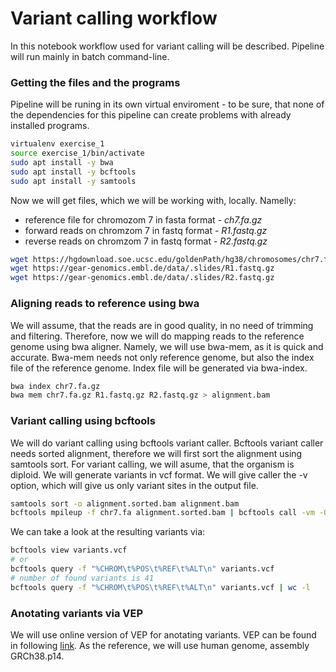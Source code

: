# Variant calling workflow

In this notebook workflow used for variant calling will be described. Pipeline will run mainly in batch 
command-line.

### Getting the files and the programs
Pipeline will be runing in its own virtual enviroment - to be sure, that none of the dependencies 
for this pipeline can create problems with already installed programs.
```bash
virtualenv exercise_1
source exercise_1/bin/activate
sudo apt install -y bwa
sudo apt install -y bcftools
sudo apt install -y samtools
```
Now we will get files, which we will be working with, locally. Namelly:
- reference file for chromozom 7 in fasta format - *ch7.fa.gz*
- forward reads on chromzom 7 in fastq format - *R1.fastq.gz*
- reverse reads on chromzom 7 in fastq format - *R2.fastq.gz*

```bash
wget https://hgdownload.soe.ucsc.edu/goldenPath/hg38/chromosomes/chr7.fa.gz
wget https://gear-genomics.embl.de/data/.slides/R1.fastq.gz
wget https://gear-genomics.embl.de/data/.slides/R2.fastq.gz
```

### Aligning reads to reference using bwa
We will assume, that the reads are in good quality, in no need of trimming and filtering.
Therefore, now we will do mapping reads to the reference genome using bwa aligner.
Namely, we will use bwa-mem, as it is quick and accurate.
Bwa-mem needs not only reference genome, but also the index file of the reference genome.
Index file will be generated via bwa-index.

```bash
bwa index chr7.fa.gz
bwa mem chr7.fa.gz R1.fastq.gz R2.fastq.gz > alignment.bam
```
### Variant calling using bcftools
We will do variant calling using bcftools variant caller.
Bcftools variant caller needs sorted alignment, therefore we will first sort the alignment using samtools sort.
For variant calling, we will asume, that the organism is diploid. We will generate variants in vcf format.
We will give caller the -v option, which will give us only variant sites in the output file.

```bash
samtools sort -o alignment.sorted.bam alignment.bam 
bcftools mpileup -f chr7.fa alignment.sorted.bam | bcftools call -vm -Ov -o variants.vcf

```
We can take a look at the resulting variants via:
```bash
bcftools view variants.vcf
# or
bcftools query -f "%CHROM\t%POS\t%REF\t%ALT\n" variants.vcf
# number of found variants is 41
bcftools query -f "%CHROM\t%POS\t%REF\t%ALT\n" variants.vcf | wc -l

```
### Anotating variants via VEP
We will use online version of VEP for anotating variants.
VEP can be found in following [link](https://www.ensembl.org/Tools/VEP).
As the reference, we will use human genome, assembly GRCh38.p14.

